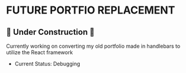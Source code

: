 # FUTURE PORTFIO REPLACEMENT
## :hammer: Under Construction :hammer:

Currently working on converting my old portfolio made in handlebars to utilize the React framework
* Current Status: Debugging
